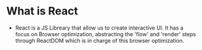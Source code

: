 # What is React
* React is a JS Libreary that allow us to create interactive UI. It has a focus on Browser optimization, abstracting the 'flow' and 'render' steps through ReactDOM which is in charge of this browser optimization.